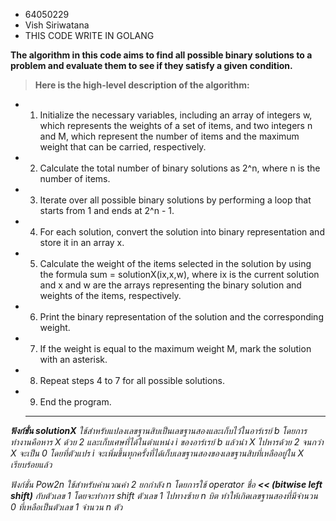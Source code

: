 - 64050229
- Vish Siriwatana
- THIS CODE WRITE IN GOLANG

**The algorithm in this code aims to find all possible binary solutions to a problem and evaluate them to see if they satisfy a given condition.**

> **Here is the high-level description of the algorithm:**

- 1) Initialize the necessary variables, including an array of integers w, which represents the weights of a set of items, and two integers n
   and M, which represent the number of items and the maximum weight
   that can be carried, respectively.
- 2) Calculate the total number of binary solutions as 2^n, where n is the number of items.

- 3) Iterate over all possible binary solutions by performing a loop that starts from 1 and ends at 2^n - 1.

- 4) For each solution, convert the solution into binary representation and store it in an array x.

- 5) Calculate the weight of the items selected in the solution by using the formula sum = solutionX(ix,x,w), where ix is the current solution and x and w are the arrays representing the binary solution and weights of the items, respectively.

- 6) Print the binary representation of the solution and the corresponding weight.

- 7) If the weight is equal to the maximum weight M, mark the solution with an asterisk.

- 8) Repeat steps 4 to 7 for all possible solutions.

- 9) End the program.

  ----
  
***ฟังก์ชั่น solutionX** ใช้สำหรับแปลงเลขฐานสิบเป็นเลขฐานสองและเก็บไว้ในอาร์เรย์ b โดยการทำงานคือหาร X ด้วย 2 และเก็บเศษที่ได้ในตำแหน่ง i ของอาร์เรย์ b แล้วนำ X ไปหารด้วย 2 จนกว่า X จะเป็น 0 โดยที่ตัวแปร i จะเพิ่มขึ้นทุกครั้งที่ได้เก็บเลขฐานสองของเลขฐานสิบที่เหลืออยู่ใน X เรียบร้อยแล้ว*

*ฟังก์ชั่น Pow2n ใช้สำหรับคำนวณค่า 2 ยกกำลัง n โดยการใช้ operator ชื่อ **<< (bitwise left shift)** กับตัวเลข 1 โดยจะทำการ shift ตัวเลข 1 ไปทางซ้าย n บิต ทำให้เกิดเลขฐานสองที่มีจำนวน 0 ที่เหลือเป็นตัวเลข 1 จำนวน n ตัว*